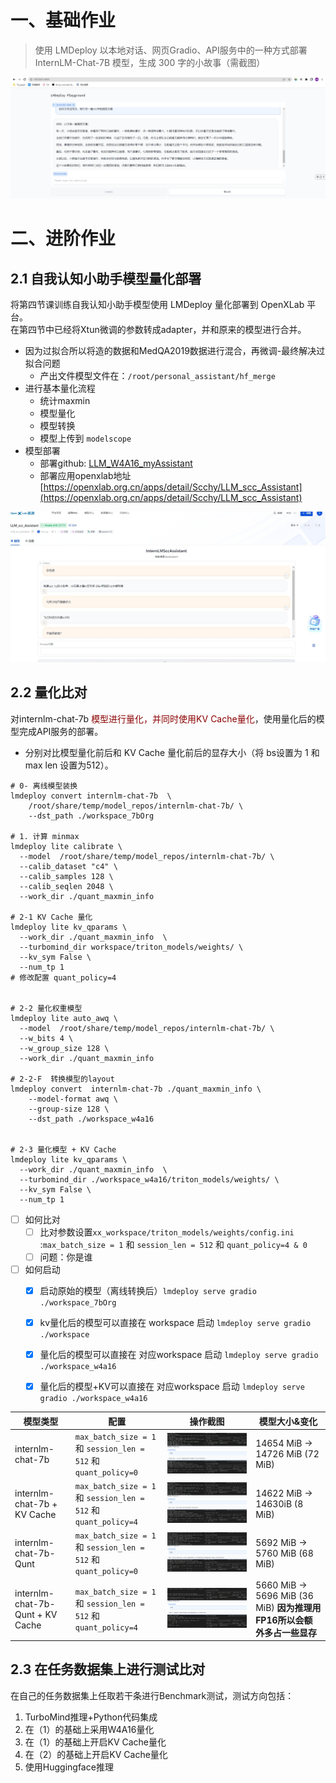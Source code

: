 # 一、基础作业

> 使用 LMDeploy 以本地对话、网页Gradio、API服务中的一种方式部署 InternLM-Chat-7B 模型，生成 300 字的小故事（需截图）

![deploy_hw1](./pic/deploy_HW1.jpg)


# 二、进阶作业 


## 2.1 自我认知小助手模型量化部署
将第四节课训练自我认知小助手模型使用 LMDeploy 量化部署到 OpenXLab 平台。  
在第四节中已经将Xtun微调的参数转成adapter，并和原来的模型进行合并。
- 因为过拟合所以将造的数据和MedQA2019数据进行混合，再微调-最终解决过拟合问题
  - 产出文件模型文件在：`/root/personal_assistant/hf_merge`
- 进行基本量化流程
  - 统计maxmin
  - 模型量化
  - 模型转换
  - 模型上传到 `modelscope`
- 模型部署
  - 部署github: [LLM_W4A16_myAssistant](https://github.com/scchy/LLM_W4A16_myAssistant)
  - 部署应用openxlab地址 [https://openxlab.org.cn/apps/detail/Scchy/LLM_scc_Assistant](https://openxlab.org.cn/apps/detail/Scchy/LLM_scc_Assistant)

![pic](./pic/deploy_HW_selfassistant.jpg)


## 2.2 量化比对
对internlm-chat-7b <font color=darkred>模型进行量化，并同时使用KV Cache量化</font>，使用量化后的模型完成API服务的部署。
   - 分别对比模型量化前后和 KV Cache 量化前后的显存大小（将 bs设置为 1 和 max len 设置为512）。
```shell
# 0- 离线模型装换
lmdeploy convert internlm-chat-7b  \
    /root/share/temp/model_repos/internlm-chat-7b/ \
    --dst_path ./workspace_7bOrg

# 1. 计算 minmax
lmdeploy lite calibrate \
  --model  /root/share/temp/model_repos/internlm-chat-7b/ \
  --calib_dataset "c4" \
  --calib_samples 128 \
  --calib_seqlen 2048 \
  --work_dir ./quant_maxmin_info

# 2-1 KV Cache 量化
lmdeploy lite kv_qparams \
  --work_dir ./quant_maxmin_info  \
  --turbomind_dir workspace/triton_models/weights/ \
  --kv_sym False \
  --num_tp 1
# 修改配置 quant_policy=4


# 2-2 量化权重模型
lmdeploy lite auto_awq \
  --model  /root/share/temp/model_repos/internlm-chat-7b/ \
  --w_bits 4 \
  --w_group_size 128 \
  --work_dir ./quant_maxmin_info

# 2-2-F  转换模型的layout
lmdeploy convert  internlm-chat-7b ./quant_maxmin_info \
    --model-format awq \
    --group-size 128 \
    --dst_path ./workspace_w4a16


# 2-3 量化模型 + KV Cache
lmdeploy lite kv_qparams \
  --work_dir ./quant_maxmin_info  \
  --turbomind_dir ./workspace_w4a16/triton_models/weights/ \
  --kv_sym False \
  --num_tp 1
```
- [ ] 如何比对
  - [ ] 比对参数设置`xx_workspace/triton_models/weights/config.ini` :`max_batch_size = 1` 和 `session_len = 512` 和 `quant_policy=4 & 0`
  - [ ] 问题：你是谁
- [ ] 如何启动
  - [X] 启动原始的模型（离线转换后）`lmdeploy serve gradio ./workspace_7bOrg`
  - [X] kv量化后的模型可以直接在 workspace 启动 `lmdeploy serve gradio ./workspace`
  - [X] 量化后的模型可以直接在 对应workspace 启动 `lmdeploy serve gradio ./workspace_w4a16`
  - [X] 量化后的模型+KV可以直接在 对应workspace 启动 `lmdeploy serve gradio ./workspace_w4a16`


| 模型类型 | 配置 | 操作截图 |  模型大小&变化 |
|-|-|-|-|
| internlm-chat-7b | `max_batch_size = 1` 和 `session_len = 512` 和 `quant_policy=0` | ![base](./pic/deploy_HW2_base.jpg) | 14654 MiB -> 14726 MiB (72 MiB)|
| internlm-chat-7b + KV Cache| `max_batch_size = 1` 和 `session_len = 512` 和 `quant_policy=4` |![kv](./pic/deploy_HW2_kv.jpg) | 14622 MiB -> 14630iB (8 MiB)|
| internlm-chat-7b-Qunt| `max_batch_size = 1` 和 `session_len = 512` 和 `quant_policy=0` |![q](./pic/deploy_HW2_q.jpg) | 5692 MiB -> 5760 MiB (68 MiB)| 
| internlm-chat-7b-Qunt + KV Cache | `max_batch_size = 1` 和 `session_len = 512` 和 `quant_policy=4` |![q](./pic/deploy_HW2_q_kv.jpg) | 5660 MiB -> 5696 MiB (36 MiB)   **因为推理用FP16所以会额外多占一些显存**| 



## 2.3 在任务数据集上进行测试比对

在自己的任务数据集上任取若干条进行Benchmark测试，测试方向包括：
1. TurboMind推理+Python代码集成
2. 在（1）的基础上采用W4A16量化
3. 在（1）的基础上开启KV Cache量化
4. 在（2）的基础上开启KV Cache量化
5. 使用Huggingface推理



